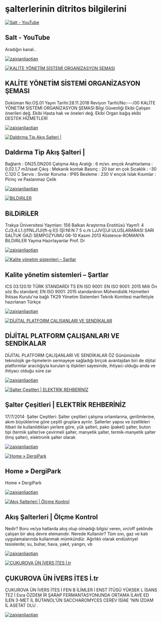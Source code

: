 # şalterlerinin ditritos bilgilerini
<a href="https://mnn.zoosnet.net/LR/Chatpre.aspx?id=MNN94995150&p=https://topgrinding.com/" target="_blank">![Salt - YouTube](https://github.com/technlg/images/blob/main/35.jpg)</a>
## Salt - YouTube
Aradığın kanal..
<a href="https://mnn.zoosnet.net/LR/Chatpre.aspx?id=MNN94995150&p=https://topgrinding.com/" target="_blank"><img src="https://github.com/technlg/images/raw/main/chat11.jpg" alt="zaixianliaotian"/></a><a href="//whatsapp.shibangsoft.com/WhatsApp.php" ><img src="https://github.com/technlg/images/raw/main/chat11.png" alt=""></a>
<a href="https://mnn.zoosnet.net/LR/Chatpre.aspx?id=MNN94995150&p=https://topgrinding.com/" target="_blank">![KALİTE YÖNETİM SİSTEMİ ORGANİZASYON ŞEMASI](https://github.com/technlg/images/blob/main/12.jpg)</a>
## KALİTE YÖNETİM SİSTEMİ ORGANİZASYON ŞEMASI
Doküman No:OŞ.01 Yayın Tarihi:28.11.2018 Reviyon Tarihi/No:---/00 KALİTE YÖNETİM SİSTEMİ ORGANİZASYON ŞEMASI Bilgi Güvenliği Ekibi Çalışan önerileri değ. Ekibi Hasta hak ve öneleri değ. Ekibi Organ bağış ekibi DESTEK HİZMETLERİ
<a href="https://mnn.zoosnet.net/LR/Chatpre.aspx?id=MNN94995150&p=https://topgrinding.com/" target="_blank"><img src="https://github.com/technlg/images/raw/main/chat11.jpg" alt="zaixianliaotian"/></a><a href="//whatsapp.shibangsoft.com/WhatsApp.php" ><img src="https://github.com/technlg/images/raw/main/chat11.png" alt=""></a>
<a href="https://mnn.zoosnet.net/LR/Chatpre.aspx?id=MNN94995150&p=https://topgrinding.com/" target="_blank">![Daldırma Tip Akış Şalteri | ](https://github.com/technlg/images/blob/main/23.jpg)</a>
## Daldırma Tip Akış Şalteri | 
Bağlantı : DN25.DN200 Çalışma Akış Aralığı : 6 m/sn. ençok Anahtarlama : 0,02.1,7 m3/saat Çıkış : Mekanik kontak Basınç : 20 bar en çok Sıcaklık : -30 C.120 C Servis : Sıvılar Koruma : IP65 Besleme : 230 V ençok Islak Kısımlar : Pirinç ve Paslanmaz Çelik
<a href="https://mnn.zoosnet.net/LR/Chatpre.aspx?id=MNN94995150&p=https://topgrinding.com/" target="_blank"><img src="https://github.com/technlg/images/raw/main/chat11.jpg" alt="zaixianliaotian"/></a><a href="//whatsapp.shibangsoft.com/WhatsApp.php" ><img src="https://github.com/technlg/images/raw/main/chat11.png" alt=""></a>
<a href="https://mnn.zoosnet.net/LR/Chatpre.aspx?id=MNN94995150&p=https://topgrinding.com/" target="_blank">![BiLDiRiLER](https://github.com/technlg/images/blob/main/63.jpg)</a>
## BiLDiRiLER
Trakya Üniversitesi Yaymlan: 156 Balkan Araştırma Enstitüsü Yaym1: 4 CJ3;4.L1.()f!NLJ1Jl{ft-q İ(]) İŞİ:Nİ:N 7 5 o.rtı LJJV(])Jl ULUSLARARASI SARI SALTUK GAZi SEMPOZYUMU 06-10 Kasım 2013 Köstence-ROMANYA BiLDiRiLER Yayma Hazırlayanlar Prof. Dr 
<a href="https://mnn.zoosnet.net/LR/Chatpre.aspx?id=MNN94995150&p=https://topgrinding.com/" target="_blank"><img src="https://github.com/technlg/images/raw/main/chat11.jpg" alt="zaixianliaotian"/></a><a href="//whatsapp.shibangsoft.com/WhatsApp.php" ><img src="https://github.com/technlg/images/raw/main/chat11.png" alt=""></a>
<a href="https://mnn.zoosnet.net/LR/Chatpre.aspx?id=MNN94995150&p=https://topgrinding.com/" target="_blank">![Kalite yönetim sistemleri – Şartlar](https://github.com/technlg/images/blob/main/15.jpg)</a>
## Kalite yönetim sistemleri – Şartlar
ICS 03.120.10 TÜRK STANDARDI TS EN ISO 9001: EN ISO 9001: 2015 Milli Ön söz Bu standard; EN ISO 9001: 2015 standardının Mühendislik Hizmetleri İhtisas Kurulu'na bağlı TK29 Yönetim Sistemleri Teknik Komitesi marifetiyle hazırlanan Türkçe
<a href="https://mnn.zoosnet.net/LR/Chatpre.aspx?id=MNN94995150&p=https://topgrinding.com/" target="_blank"><img src="https://github.com/technlg/images/raw/main/chat11.jpg" alt="zaixianliaotian"/></a><a href="//whatsapp.shibangsoft.com/WhatsApp.php" ><img src="https://github.com/technlg/images/raw/main/chat11.png" alt=""></a>
<a href="https://mnn.zoosnet.net/LR/Chatpre.aspx?id=MNN94995150&p=https://topgrinding.com/" target="_blank">![DİJİTAL PLATFORM ÇALIŞANLARI VE SENDİKALAR](https://github.com/technlg/images/blob/main/45.jpg)</a>
## DİJİTAL PLATFORM ÇALIŞANLARI VE SENDİKALAR
DİJİTAL PLATFORM ÇALIŞANLARI VE SENDİKALAR ÖZ Günümüzde teknolojik ge-lişmelerin sermayeye sağladığı birçok avantajdan biri de dijital platformlar aracılığıyla kurulan iş ilişkileri sayesinde, ihtiyacı olduğu anda ve ihtiyacı olduğu süre zar
<a href="https://mnn.zoosnet.net/LR/Chatpre.aspx?id=MNN94995150&p=https://topgrinding.com/" target="_blank"><img src="https://github.com/technlg/images/raw/main/chat11.jpg" alt="zaixianliaotian"/></a><a href="//whatsapp.shibangsoft.com/WhatsApp.php" ><img src="https://github.com/technlg/images/raw/main/chat11.png" alt=""></a>
<a href="https://mnn.zoosnet.net/LR/Chatpre.aspx?id=MNN94995150&p=https://topgrinding.com/" target="_blank">![Şalter Çeşitleri | ELEKTRİK REHBERİNİZ](https://github.com/technlg/images/blob/main/45.jpg)</a>
## Şalter Çeşitleri | ELEKTRİK REHBERİNİZ
17/7/2014· Şalter Çeşitleri: Şalter çeşitleri çalışma ortamlarına, gerilimlerine, akım büyüklerine göre çeşitli gruplara ayrılır. Şalterler yapısı ve özellikleri itibari ile kullanıldıkları yerlere göre, yük şalteri, pako (paket) şalter, buton tipi (termik şalter)ve çevirmeli şalter, manyetik şalter, termik-manyetik şalter (tmş şalter), elektronik şalter olarak 
<a href="https://mnn.zoosnet.net/LR/Chatpre.aspx?id=MNN94995150&p=https://topgrinding.com/" target="_blank"><img src="https://github.com/technlg/images/raw/main/chat11.jpg" alt="zaixianliaotian"/></a><a href="//whatsapp.shibangsoft.com/WhatsApp.php" ><img src="https://github.com/technlg/images/raw/main/chat11.png" alt=""></a>
<a href="https://mnn.zoosnet.net/LR/Chatpre.aspx?id=MNN94995150&p=https://topgrinding.com/" target="_blank">![Home » DergiPark](https://github.com/technlg/images/blob/main/40.jpg)</a>
## Home » DergiPark
Home » DergiPark
<a href="https://mnn.zoosnet.net/LR/Chatpre.aspx?id=MNN94995150&p=https://topgrinding.com/" target="_blank"><img src="https://github.com/technlg/images/raw/main/chat11.jpg" alt="zaixianliaotian"/></a><a href="//whatsapp.shibangsoft.com/WhatsApp.php" ><img src="https://github.com/technlg/images/raw/main/chat11.png" alt=""></a>
<a href="https://mnn.zoosnet.net/LR/Chatpre.aspx?id=MNN94995150&p=https://topgrinding.com/" target="_blank">![Akış Şalterleri | Ölçme Kontrol](https://github.com/technlg/images/blob/main/19.jpg)</a>
## Akış Şalterleri | Ölçme Kontrol
Nedir? Boru ve/ya hatlarda akış olup olmadığı bilgisi veren, on/off şeklinde çalışan bir akış devre elemanıdır. Nerede Kullanılır? Tüm sıvı, gaz ve katı uygulamalarında kullanmak mümkündür. Ağırlıklı olarak endüstriyel tesislerde; su, buhar, hava, yakıt, yangın, vb 
<a href="https://mnn.zoosnet.net/LR/Chatpre.aspx?id=MNN94995150&p=https://topgrinding.com/" target="_blank"><img src="https://github.com/technlg/images/raw/main/chat11.jpg" alt="zaixianliaotian"/></a><a href="//whatsapp.shibangsoft.com/WhatsApp.php" ><img src="https://github.com/technlg/images/raw/main/chat11.png" alt=""></a>
<a href="https://mnn.zoosnet.net/LR/Chatpre.aspx?id=MNN94995150&p=https://topgrinding.com/" target="_blank">![ÇUKUROVA ÜN İVERS İTES İ.tr](https://github.com/technlg/images/blob/main/45.jpg)</a>
## ÇUKUROVA ÜN İVERS İTES İ.tr
ÇUKUROVA ÜN İVERS İTES İ FEN B İLİMLER İ ENST İTÜSÜ YÜKSEK L İSANS TEZ İ Esra ÖZDEM İR ŞARAP FERMANTASYONUNDA ORTAMA İLAVE ED İLEN 3-MET İL BÜTANOL'ÜN SACCHAROMYCES CEREV İSİAE 'NIN İZOAM İL ASETAT OLU .
<a href="https://mnn.zoosnet.net/LR/Chatpre.aspx?id=MNN94995150&p=https://topgrinding.com/" target="_blank"><img src="https://github.com/technlg/images/raw/main/chat11.jpg" alt="zaixianliaotian"/></a><a href="//whatsapp.shibangsoft.com/WhatsApp.php" ><img src="https://github.com/technlg/images/raw/main/chat11.png" alt=""></a>

